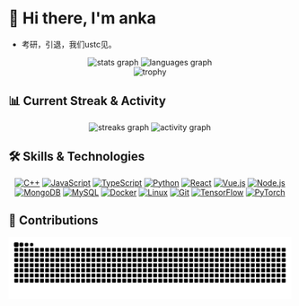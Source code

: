 # 👋 Hi there, I'm anka 

* 考研，引退，我们ustc见。

<div align="center">
  <img src="https://github-readme-stats.vercel.app/api?username=anka-afk&show_icons=true&theme=ambient_gradient&hide_border=true&include_all_commits=true&count_private=true&hide_rank=true" height="150" alt="stats graph" />
  <img src="https://github-readme-stats.vercel.app/api/top-langs/?username=anka-afk&layout=compact&hide_border=true&theme=ambient_gradient" height="150" alt="languages graph" />
</div>

<div align="center">
  <img src="https://github-profile-trophy.vercel.app/?username=anka-afk&theme=onedark&column=7&row=1&margin-w=15&margin-h=15&no-frame=true" alt="trophy" />
</div>

## 📊 Current Streak & Activity
<div align="center">
  <img src="https://github-readme-streak-stats.herokuapp.com/?user=anka-afk&hide_border=true" height="150" alt="streaks graph" />
  <img src="https://github-readme-activity-graph.vercel.app/graph?username=anka-afk&theme=github&hide_border=true&height=250&radius=8" alt="activity graph" />
</div>

## 🛠️ Skills & Technologies

<div align="center">
  <a href="#"><img src="https://img.shields.io/badge/C++-00599C?style=for-the-badge&logo=cplusplus&logoColor=white" alt="C++" /></a>
  <a href="#"><img src="https://img.shields.io/badge/JavaScript-F7DF1E?style=for-the-badge&logo=javascript&logoColor=black" alt="JavaScript" /></a>
  <a href="#"><img src="https://img.shields.io/badge/TypeScript-3178C6?style=for-the-badge&logo=typescript&logoColor=white" alt="TypeScript" /></a>
  <a href="#"><img src="https://img.shields.io/badge/Python-3776AB?style=for-the-badge&logo=python&logoColor=white" alt="Python" /></a>
  <a href="#"><img src="https://img.shields.io/badge/React-61DAFB?style=for-the-badge&logo=react&logoColor=black" alt="React" /></a>
  <a href="#"><img src="https://img.shields.io/badge/Vue.js-4FC08D?style=for-the-badge&logo=vue.js&logoColor=white" alt="Vue.js" /></a>
  <a href="#"><img src="https://img.shields.io/badge/Node.js-339933?style=for-the-badge&logo=nodedotjs&logoColor=white" alt="Node.js" /></a>
  <a href="#"><img src="https://img.shields.io/badge/MongoDB-47A248?style=for-the-badge&logo=mongodb&logoColor=white" alt="MongoDB" /></a>
  <a href="#"><img src="https://img.shields.io/badge/MySQL-4479A1?style=for-the-badge&logo=mysql&logoColor=white" alt="MySQL" /></a>
  <a href="#"><img src="https://img.shields.io/badge/Docker-2496ED?style=for-the-badge&logo=docker&logoColor=white" alt="Docker" /></a>
  <a href="#"><img src="https://img.shields.io/badge/Linux-FCC624?style=for-the-badge&logo=linux&logoColor=black" alt="Linux" /></a>
  <a href="#"><img src="https://img.shields.io/badge/Git-F05032?style=for-the-badge&logo=git&logoColor=white" alt="Git" /></a>
  <a href="#"><img src="https://img.shields.io/badge/TensorFlow-FF6F00?style=for-the-badge&logo=tensorflow&logoColor=white" alt="TensorFlow" /></a>
  <a href="#"><img src="https://img.shields.io/badge/PyTorch-EE4C2C?style=for-the-badge&logo=pytorch&logoColor=white" alt="PyTorch" /></a>
</div>

## 🐍 Contributions

<picture>
  <source media="(prefers-color-scheme: dark)" srcset="https://raw.githubusercontent.com/Peter-JXL/Peter-JXL/output/github-contribution-grid-snake-dark.svg">
  <source media="(prefers-color-scheme: light)" srcset="https://raw.githubusercontent.com/Peter-JXL/Peter-JXL/output/github-contribution-grid-snake.svg">
  <img alt="github contribution grid snake animation" src="https://raw.githubusercontent.com/Peter-JXL/Peter-JXL/output/github-contribution-grid-snake.svg">
</picture>
